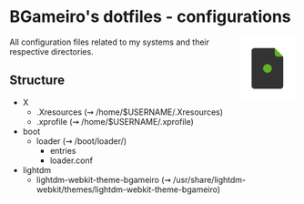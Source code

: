 # BGameiro's dotfiles - configurations

<img style="filter:hue-rotate(250deg)" align="right" width="100" height="auto" src="../dotfiles-logo.png">

All configuration files related to my systems and their respective directories.

## Structure

*   X
    *   .Xresources (&#8669; /home/$USERNAME/.Xresources)
    *   .xprofile (&#8669; /home/$USERNAME/.xprofile)
*   boot
    *   loader (&#8669; /boot/loader/)
        *   entries
        *   loader.conf
*   lightdm
    *   lightdm-webkit-theme-bgameiro (&#8669; /usr/share/lightdm-webkit/themes/lightdm-webkit-theme-bgameiro)